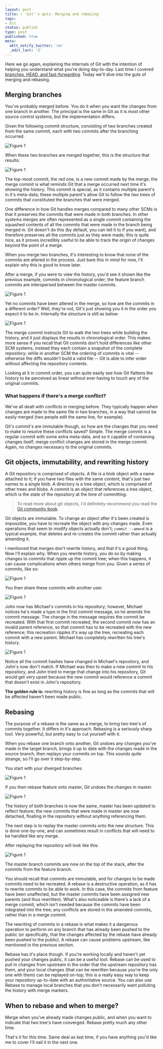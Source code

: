 ```yaml
---
layout: post
title: ! 'Git''s guts: Merging and rebasing'
tags:
- Git
status: publish
type: post
published: true
meta:
  aktt_notify_twitter: 'no'
  _edit_last: '2'
---
```


Here we go again, explaining the internals of Git with the intention of helping you understand what you're doing day-to-day. Last time I covered <a href="/writings/gits-guts-branches-head-and-fast-forwards">branches, HEAD, and fast-forwarding</a>. Today we'll dive into the guts of merging and rebasing.

<!-- more -->

## Merging branches

You've probably merged before. You do it when you want the changes from one branch in another. The principal is the same in Git as it is most other source control systems, but the implementation differs.

Given the following commit structure, consisting of two branches created from the same commit, each with two commits after the branching occurred.

![Figure 1](/images/GitGuts2_Figure1.png)

When these two branches are merged together, this is the structure that results:

![Figure 1](/images/GitGuts2_Figure2.png)

The top-most commit, the red one, is a new commit made by the merge; the merge commit is what reminds Git that a merge occurred next time it's showing the history. This commit is special, as it contains multiple parent's in it's meta-data; these multiple parent's allow Git to follow the two trees of commits that constituted the branches that were merged.

One difference in how Git handles merges compared to many other SCMs is that it preserves the commits that were made in both branches. In other systems merges are often represented as a single commit containing the squashed contents of all the commits that were made in the branch being merged in. Git doesn't do this (by default, you can tell it to if you want), and therefore preserves all the commits just as they were made; this is quite nice, as it proves incredibly useful to be able to track the origin of changes beyond the point of a merge.

When you merge two branches, it's interesting to know that none of the commits are altered in the process. Just bare this in mind for now, I'll explain why this is good to know later.

After a merge, if you were to view the history, you'd see it shown like the previous example, commits in chronological order; the feature branch commits are interspersed between the master commits.

![Figure 1](/images/GitGuts2_Figure2.png)

Yet no commits have been altered in the merge, so how are the commits in a different order? Well, they're not, Git's just showing you it in the order you expect it to be in. Internally the structure is still as below:

![Figure 1](/images/GitGuts2_Figure3.png)

The merge commit instructs Git to walk the two trees while building the history, and it just displays the results in chronological order. This makes more sense if you recall that Git commits don't hold differences like other SCM systems, instead they each contain a snapshot of the complete repository; while in another SCM the ordering of commits is vital -- otherwise the diffs wouldn't build a valid file -- Git is able to infer order without affecting the repository contents.

Looking at it in commit order, you can quite easily see how Git flattens the history to be perceived as linear without ever having to touch any of the original commits.

### What happens if there's a merge conflict?

We've all dealt with conflicts in merging before. They typically happen when changes are made to the same file in two branches, in a way that cannot be easily merged (two people edit the same line, for example).

Git's commit's are immutable though, so how are the changes that you need to make to resolve these conflicts saved? Simple. The merge commit is a regular commit with some extra meta-data, and so it capable of containing changes itself; merge conflict changes are stored in the merge commit. Again, no changes necessary to the original commits.

## Git objects, immutability, and rewriting history

A Git repository is comprised of objects. A file is a blob object with a name attached to it; if you have two files with the same content, that's just two names to a single blob. A directory is a tree object, which is comprised of other trees and blobs. A commit is an object that references a tree object, which is the state of the repository at the time of committing.

> To read more about git objects, I'd definitely recommend you read the <a href="http://book.git-scm.com">Git community book</a>.

Git objects are immutable. To change an object after it's been created is impossible, you have to recreate the object with any changes made. Even operations that seem to modify objects actually don't; `commit --amend` is a typical example, that deletes and re-creates the commit rather than actually amending it.

I mentioned that merges don't rewrite history, and that it's a good thing. Now I'll explain why. When you rewrite history, you do so by making changes to commits that ripple up the commit tree; when this happens, it can cause complications when others merge from you. Given a series of commits, like so:

![Figure 1](/images/GitGuts2_Figure4.png)

You then share these commits with another user.

![Figure 1](/images/GitGuts2_Figure5.png)

John now has Michael's commits in his repository; however, Michael notices he's made a typo in the first commit message, so he amends the commit message. The change in the message requires the commit be recreated. With that first commit recreated, the second commit now has an invalid parent reference, so that commit has to be recreated with the new reference; this recreation ripples it's way up the tree, recreating each commit with a new parent. Michael has completely rewritten his tree's history.

![Figure 1](/images/GitGuts2_Figure6.png)

Notice all the commit hashes have changed in Michael's repository, and John's now don't match. If Michael was then to make a new commit to his repository, and John tried to merge that change into his repository, Git would get very upset because the new commit would reference a commit that doesn't exist in John's repository.

<strong>The golden rule is:</strong> rewriting history is fine as long as the commits that will be affected haven't been made public.


## Rebasing

The purpose of a rebase is the same as a merge, to bring two tree's of commits together. It differs in it's approach. Rebasing is a seriously sharp tool. Very powerful, but pretty easy to cut yourself with it.

When you rebase one branch onto another, Git undoes any changes you've made in the target branch, brings it up to date with the changes made in the source branch, then replays your commits on top. This sounds quite strange, so I'll go over it step-by-step.

You start with your diverged branches:

![Figure 1](/images/GitGuts2_Figure7.png)

If you then rebase feature onto master, Git undoes the changes in master.

![Figure 1](/images/GitGuts2_Figure8.png)

The history of both branches is now the same, master has been updated to reflect feature; the new commits that were made in master are now detached, floating in the repository without anything referencing them.

The next step is to replay the master commits onto the new structure. This is done one-by-one, and can sometimes result in conflicts that will need to be handled like any merge.

After replaying the repository will look like this:

![Figure 1](/images/GitGuts2_Figure9.png)

The master branch commits are now on the top of the stack, after the commits from the feature branch.

You should recall that commits are immutable, and for changes to be made commits need to be recreated. A rebase is a destructive operation, as it has to rewrite commits to be able to work. In this case, the commits from feature have been unaffected, but the master commits have been assigned new parents (and thus rewritten). What's also noticeable is there's a lack of a merge commit, which isn't needed because the commits have been integrated into the tree; any conflicts are stored in the amended commits, rather than in a merge commit.

The rewriting of commits in a rebase is what makes it a dangerous operation to perform on any branch that has already been pushed to the public (or specifically, that the changes affected by the rebase have already been pushed to the public). A rebase can cause problems upstream, like mentioned in the previous section.

Rebase has it's place though. If you're working locally and haven't yet pushed your changes public, it can be a useful tool. Rebase can be used to pull in changes from upstream in the order that the upstream repository has them, and your local changes (that can be rewritten because you're the only one with them) can be replayed on-top; this is a really easy way to keep your repository up-to-date with an authoritative source. You can also use Rebase to manage local branches that you don't necessarily want polluting the history with merge markers.

## When to rebase and when to merge?

Merge when you've already made changes public, and when you want to indicate that two tree's have converged. Rebase pretty much any other time.

That's it for this time. Same deal as last time, if you have anything you'd like me to cover I'll nail it in the next one.
